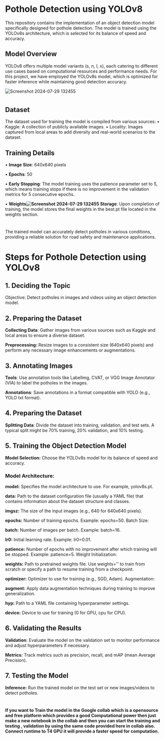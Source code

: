 
# Pothole Detection using YOLOv8
This repository contains the implementation of an object detection model specifically designed for pothole detection. The model is trained using the YOLOv8s architecture, which is selected for its balance of speed and accuracy.

## Model Overview
YOLOv8 offers multiple model variants (s, n, l, x), each catering to different use cases based on computational resources and performance needs. For this project, we have employed the YOLOv8s model, which is optimized for faster inference while maintaining good detection accuracy.

![Screenshot 2024-07-29 132455](https://github.com/user-attachments/assets/d306312c-b928-44ec-8f2f-ed6898be32c3)
#
## Dataset
The dataset used for training the model is compiled from various sources:
•	Kaggle: A collection of publicly available images.
•	Locality: Images captured from local areas to add diversity and real-world scenarios to the dataset.

## Training Details
•	**Image Size**: 640x640 pixels

•	**Epochs**: 50

•	**Early Stopping**: The model training uses the patience parameter set to 5, which means training stops if there is no improvement in the validation metrics for 5 consecutive epochs.

•	**Weights![Screenshot 2024-07-29 132455](https://github.com/user-attachments/assets/5b9e8195-dad8-4623-80af-3b911dd4ec88)
 Storage**: Upon completion of training, the model stores the final weights in the best.pt file located in the weights section.

#
The trained model can accurately detect potholes in various conditions, providing a reliable solution for road safety and maintenance applications.
#

# Steps for Pothole Detection using YOLOv8
## 1. Deciding the Topic

Objective: Detect potholes in images and videos using an object detection model.

## 2. Preparing the Dataset

**Collecting Data**: Gather images from various sources such as Kaggle and local areas to ensure a diverse dataset.

**Preprocessing:** Resize images to a consistent size (640x640 pixels) and perform any necessary image enhancements or augmentations.

## 3. Annotating Images

**Tools**: Use annotation tools like LabelImg, CVAT, or VGG Image Annotator (VIA) to label the potholes in the images.

**Annotations**: Save annotations in a format compatible with YOLO (e.g., YOLO txt format).

## 4. Preparing the Dataset

**Splitting Data**: Divide the dataset into training, validation, and test sets. A typical split might be 70% training, 20% validation, and 10% testing.

## 5. Training the Object Detection Model

**Model Selection:** Choose the YOLOv8s model for its balance of speed and accuracy.

### Model Architecture:

**model:** Specifies the model architecture to use. For example, yolov8s.pt.


**data:** Path to the dataset configuration file (usually a YAML file) that contains information about the dataset structure and classes.


**imgsz:** The size of the input images (e.g., 640 for 640x640 pixels).


**epochs:** Number of training epochs. Example: epochs=50.
Batch Size:

**batch:** Number of images per batch. Example: batch=16.

**lr0:** Initial learning rate. Example: lr0=0.01.

**patience:** Number of epochs with no improvement after which training will be stopped. Example: patience=5.
Weight Initialization:

**weights:** Path to pretrained weights file. Use weights='' to train from scratch or specify a path to resume training from a checkpoint.

**optimizer:** Optimizer to use for training (e.g., SGD, Adam).
Augmentation:

**augment:** Apply data augmentation techniques during training to improve generalization.

**hyp:** Path to a YAML file containing hyperparameter settings.

**device:** Device to use for training (0 for GPU, cpu for CPU).

## 6. Validating the Results
**Validation**: Evaluate the model on the validation set to monitor performance and adjust hyperparameters if necessary.

**Metrics:** Track metrics such as precision, recall, and mAP (mean Average Precision).

## 7. Testing the Model
**Inference:** Run the trained model on the test set or new images/videos to detect potholes.

#
#### If you want to  Train the model in the Google collab which is a opensource and free platform which provides a good Computational power then just make a new notebook in the collab and then you can start the training and testing , validation by using the same code provided here in collab also. Connect runtime to T4 GPU it will provide a faster speed for computation.








